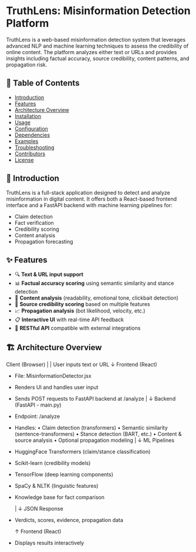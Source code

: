 # TruthLens: Misinformation Detection Platform

TruthLens is a web-based misinformation detection system that leverages advanced NLP and machine learning techniques to assess the credibility of online content. The platform analyzes either text or URLs and provides insights including factual accuracy, source credibility, content patterns, and propagation risk.

## 🧾 Table of Contents

- [Introduction](#introduction)
- [Features](#features)
- [Architecture Overview](#architecture-overview)
- [Installation](#installation)
- [Usage](#usage)
- [Configuration](#configuration)
- [Dependencies](#dependencies)
- [Examples](#examples)
- [Troubleshooting](#troubleshooting)
- [Contributors](#contributors)
- [License](#license)

## 🧠 Introduction

TruthLens is a full-stack application designed to detect and analyze misinformation in digital content. It offers both a React-based frontend interface and a FastAPI backend with machine learning pipelines for:

- Claim detection
- Fact verification
- Credibility scoring
- Content analysis
- Propagation forecasting

## ✨ Features

- 🔍 **Text & URL input support**
- 📊 **Factual accuracy scoring** using semantic similarity and stance detection
- 📰 **Content analysis** (readability, emotional tone, clickbait detection)
- 🔗 **Source credibility scoring** based on multiple features
- 📈 **Propagation analysis** (bot likelihood, velocity, etc.)
- 📋 **Interactive UI** with real-time API feedback
- 🔌 **RESTful API** compatible with external integrations

## 🏗️ Architecture Overview

Client (Browser)
   |
   |  User inputs text or URL
   ↓
Frontend (React)
 - File: MisinformationDetector.jsx
 - Renders UI and handles user input
 - Sends POST requests to FastAPI backend at /analyze
   |
   ↓
Backend (FastAPI - main.py)
 - Endpoint: /analyze
 - Handles:
     • Claim detection (transformers)
     • Semantic similarity (sentence-transformers)
     • Stance detection (BART, etc.)
     • Content & source analysis
     • Optional propagation modeling
   |
   ↓
ML Pipelines
 - HuggingFace Transformers (claim/stance classification)
 - Scikit-learn (credibility models)
 - TensorFlow (deep learning components)
 - SpaCy & NLTK (linguistic features)
 - Knowledge base for fact comparison

   |
   ↓
JSON Response
 - Verdicts, scores, evidence, propagation data

   ↑
Frontend (React)
 - Displays results interactively
